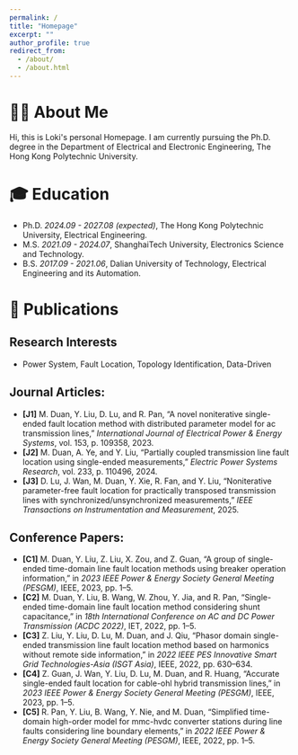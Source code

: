 ```yaml
---
permalink: /
title: "Homepage"
excerpt: ""
author_profile: true
redirect_from: 
  - /about/
  - /about.html
---
```


<span class='anchor' id='about-me'></span>


# 🧑‍💻 About Me
Hi, this is Loki's personal Homepage. I am currently pursuing the Ph.D. degree in the Department of Electrical and Electronic Engineering, The Hong Kong Polytechnic University. 

# 🎓 Education
- Ph.D. *2024.09 - 2027.08 (expected)*, The Hong Kong Polytechnic University, Electrical Engineering.
- M.S. *2021.09 - 2024.07*, ShanghaiTech University, Electronics Science and Technology. 
- B.S. *2017.09 - 2021.06*, Dalian University of Technology, Electrical Engineering and its Automation.


# 📝 Publications 

## Research Interests
- Power System, Fault Location, Topology Identification, Data-Driven

## Journal Articles:

- **[J1]** M. Duan, Y. Liu, D. Lu, and R. Pan, “A novel noniterative single-ended fault location method with distributed parameter model for ac transmission lines,” *International Journal of Electrical Power & Energy Systems*, vol. 153, p. 109358, 2023.
- **[J2]** M. Duan, A. Ye, and Y. Liu, “Partially coupled transmission line fault location using single-ended measurements,” *Electric Power Systems Research*, vol. 233, p. 110496, 2024.
- **[J3]** D. Lu, J. Wan, M. Duan, Y. Xie, R. Fan, and Y. Liu, “Noniterative parameter-free fault location for practically transposed transmission lines with synchronized/unsynchronized measurements,” *IEEE Transactions on Instrumentation and Measurement*, 2025.

## Conference Papers:

- **[C1]** M. Duan, Y. Liu, Z. Liu, X. Zou, and Z. Guan, “A group of single-ended time-domain line fault location methods using breaker operation information,” in *2023 IEEE Power & Energy Society General Meeting (PESGM)*, IEEE, 2023, pp. 1–5.
- **[C2]** M. Duan, Y. Liu, B. Wang, W. Zhou, Y. Jia, and R. Pan, “Single-ended time-domain line fault location method considering shunt capacitance,” in *18th International Conference on AC and DC Power Transmission (ACDC 2022)*, IET, 2022, pp. 1–5.
- **[C3]** Z. Liu, Y. Liu, D. Lu, M. Duan, and J. Qiu, “Phasor domain single-ended transmission line fault location method based on harmonics without remote side information,” in *2022 IEEE PES Innovative Smart Grid Technologies-Asia (ISGT Asia)*, IEEE, 2022, pp. 630–634.
- **[C4]** Z. Guan, J. Wan, Y. Liu, D. Lu, M. Duan, and R. Huang, “Accurate single-ended fault location for cable-ohl hybrid transmission lines,” in *2023 IEEE Power & Energy Society General Meeting (PESGM)*, IEEE, 2023, pp. 1–5.
- **[C5]** R. Pan, Y. Liu, B. Wang, Y. Nie, and M. Duan, “Simplified time-domain high-order model for mmc-hvdc converter stations during line faults considering line boundary elements,” in *2022 IEEE Power & Energy Society General Meeting (PESGM)*, IEEE, 2022, pp. 1–5.



